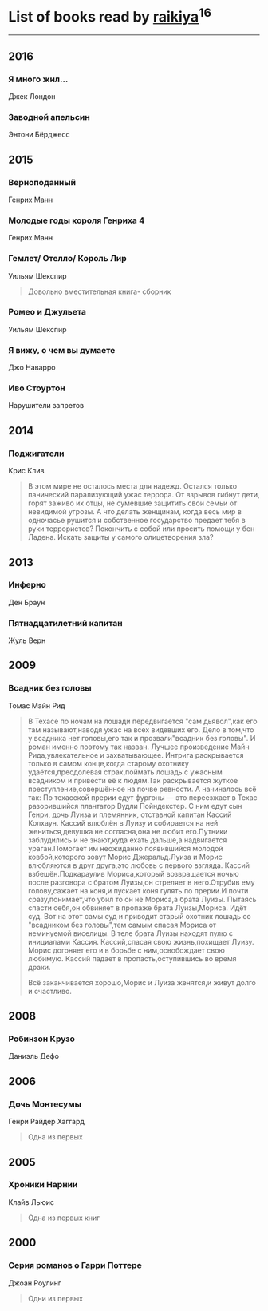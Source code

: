 # List of books read by [raikiya](http://vk.com/id384194935)<sup>16</sup>
---

## 2016

### Я много жил...
Джек Лондон


### Заводной апельсин
Энтони Бёрджесс



## 2015

### Верноподанный
Генрих Манн


### Молодые годы короля Генриха 4
Генрих Манн


### Гемлет/ Отелло/ Король Лир
Уильям Шекспир
> Довольно вместительная книга- сборник


### Ромео и Джульета
Уильям Шекспир


### Я вижу, о чем вы думаете
Джо Наварро


### Иво Стоуртон
Нарушители запретов



## 2014

### Поджигатели
Крис Клив
> В этом мире не осталось места для надежд. Остался только панический парализующий ужас террора. От взрывов гибнут дети, горят заживо их отцы, не сумевшие защитить свои семьи от невидимой угрозы. А что делать женщинам, когда весь мир в одночасье рушится и собственное государство предает тебя в руки террористов? Покончить с собой или просить помощи у бен Ладена. Искать защиты у самого олицетворения зла?



## 2013

### Инферно
Ден Браун


### Пятнадцатилетний капитан
Жуль Верн



## 2009

### Всадник без головы
Томас Майн Рид
> В Техасе по ночам на лошади передвигается "сам дьявол",как его там называют,наводя ужас на всех видевших его.
> Дело в том,что у всадника нет головы,его так и прозвали"всадник без головы".
> И роман именно поэтому так назван.
> Лучшее произведение Майн Рида,увлекательное и захватывающее.
> Интрига раскрывается только в самом конце,когда старому охотнику удаётся,преодолевая страх,поймать лошадь с ужасным всадником и привести её к людям.Так раскрывается жуткое преступление,совершённое на почве ревности.
> А начиналось всё так:
> По техасской прерии едут фургоны — это переезжает  в Техас разорившийся плантатор Вудли Пойндекстер. С ним едут сын Генри, дочь Луиза и племянник, отставной капитан Кассий Колхаун.
> Кассий влюблён в Луизу и собирается на ней жениться,девушка не согласна,она не любит его.Путники заблудились и не знают,куда ехать дальше,а надвигается ураган.Помогает им неожиданно появившийся молодой ковбой,которого зовут  Морис Джеральд.Луиза и Морис влюбляются в друг друга,это любовь с первого взгляда.
> Кассий взбешён.Подкараулив Мориса,который возвращается ночью после разговора с братом Луизы,он стреляет в него.Отрубив ему голову,сажает на коня,и пускает коня гулять по прерии.И почти сразу,понимает,что убил то он не Мориса,а брата Луизы.
> Пытаясь спасти себя,он обвиняет в пропаже брата Луизы,Мориса.
> Идёт суд.
> Вот на этот самы суд и приводит старый охотник лошадь со "всадником без головы",тем самым спасая Мориса от неминуемой виселицы.
> В теле брата Луизы находят пулю с инициалами Кассия.
> Кассий,спасая свою жизнь,похищает Луизу.
> Морис догоняет его и в борьбе с ним,освобождает свою любимую.
> Кассий падает в пропасть,оступившись во время драки.
> 
> Всё заканчивается хорошо,Морис и Луиза женятся,и живут долго и счастливо.



## 2008

### Робинзон Крузо
Даниэль Дефо



## 2006

### Дочь Монтесумы
Генри Райдер Хаггард
> Одна из первых



## 2005

### Хроники Нарнии
Клайв Льюис
> Одна из первых книг



## 2000

### Серия романов о Гарри Поттере
Джоан Роулинг
> Одни из первых



